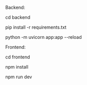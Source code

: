 Backend: 

cd backend

pip install -r requirements.txt

python -m uvicorn app:app --reload


Frontend:

cd frontend

npm install

npm run dev
